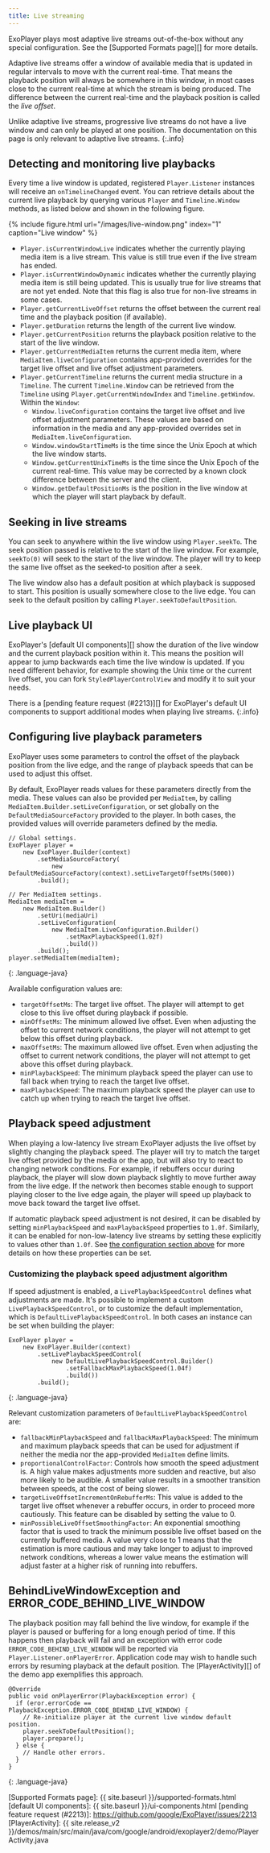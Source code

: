```yaml
---
title: Live streaming
---
```


ExoPlayer plays most adaptive live streams out-of-the-box without any special
configuration. See the [Supported Formats page][] for more details.

Adaptive live streams offer a window of available media that is updated in
regular intervals to move with the current real-time. That means the playback
position will always be somewhere in this window, in most cases close to the
current real-time at which the stream is being produced. The difference between
the current real-time and the playback position is called the *live offset*.

Unlike adaptive live streams, progressive live streams do not have a live window
and can only be played at one position. The documentation on this page is only
relevant to adaptive live streams.
{:.info}

## Detecting and monitoring live playbacks ##

Every time a live window is updated, registered `Player.Listener` instances
will receive an `onTimelineChanged` event. You can retrieve details about the
current live playback by querying various `Player` and `Timeline.Window`
methods, as listed below and shown in the following figure.

{% include figure.html url="/images/live-window.png" index="1" caption="Live window" %}

* `Player.isCurrentWindowLive` indicates whether the currently playing media
  item is a live stream. This value is still true even if the live stream has
  ended.
* `Player.isCurrentWindowDynamic` indicates whether the currently playing media
  item is still being updated. This is usually true for live streams that are
  not yet ended. Note that this flag is also true for non-live streams in some
  cases.
* `Player.getCurrentLiveOffset` returns the offset between the current real
  time and the playback position (if available).
* `Player.getDuration` returns the length of the current live window.
* `Player.getCurrentPosition` returns the playback position relative to the
  start of the live window.
* `Player.getCurrentMediaItem` returns the current media item, where
  `MediaItem.liveConfiguration` contains app-provided overrides for the target
  live offset and live offset adjustment parameters.
* `Player.getCurrentTimeline` returns the current media structure in a
  `Timeline`. The current `Timeline.Window` can be retrieved from the `Timeline`
  using `Player.getCurrentWindowIndex` and `Timeline.getWindow`. Within the
  `Window`:
  * `Window.liveConfiguration` contains the target live offset and live offset
    adjustment parameters. These values are based on information in the media
    and any app-provided overrides set in `MediaItem.liveConfiguration`.
  * `Window.windowStartTimeMs` is the time since the Unix Epoch at which the
    live window starts.
  * `Window.getCurrentUnixTimeMs` is the time since the Unix Epoch of the
    current real-time. This value may be corrected by a known clock difference
    between the server and the client.
  * `Window.getDefaultPositionMs` is the position in the live window at which
    the player will start playback by default.

## Seeking in live streams ##

You can seek to anywhere within the live window using `Player.seekTo`. The seek
position passed is relative to the start of the live window. For example,
 `seekTo(0)` will seek to the start of the live window. The player will try to
keep the same live offset as the seeked-to position after a seek.

The live window also has a default position at which playback is supposed to
start. This position is usually somewhere close to the live edge. You can seek
to the default position by calling `Player.seekToDefaultPosition`.

## Live playback UI ##

ExoPlayer's [default UI components][] show the duration of the live window and
the current playback position within it. This means the position will appear to
jump backwards each time the live window is updated. If you need different
behavior, for example showing the Unix time or the current live offset, you can
fork `StyledPlayerControlView` and modify it to suit your needs.

There is a [pending feature request (#2213)][] for ExoPlayer's default UI
components to support additional modes when playing live streams.
{:.info}

## Configuring live playback parameters ##

ExoPlayer uses some parameters to control the offset of the playback position
from the live edge, and the range of playback speeds that can be used to
adjust this offset.

By default, ExoPlayer reads values for these parameters directly from the media.
These values can also be provided per `MediaItem`, by calling
`MediaItem.Builder.setLiveConfiguration`, or set globally on the
`DefaultMediaSourceFactory` provided to the player. In both cases, the provided
values will override parameters defined by the media.

~~~
// Global settings.
ExoPlayer player =
    new ExoPlayer.Builder(context)
        .setMediaSourceFactory(
            new DefaultMediaSourceFactory(context).setLiveTargetOffsetMs(5000))
        .build();

// Per MediaItem settings.
MediaItem mediaItem =
    new MediaItem.Builder()
        .setUri(mediaUri)
        .setLiveConfiguration(
            new MediaItem.LiveConfiguration.Builder()
                .setMaxPlaybackSpeed(1.02f)
                .build())
        .build();
player.setMediaItem(mediaItem);
~~~
{: .language-java}

Available configuration values are:

* `targetOffsetMs`: The target live offset. The player will attempt to get
  close to this live offset during playback if possible.
* `minOffsetMs`: The minimum allowed live offset. Even when adjusting the
  offset to current network conditions, the player will not attempt to get below
  this offset during playback.
* `maxOffsetMs`: The maximum allowed live offset. Even when adjusting the
  offset to current network conditions, the player will not attempt to get above
  this offset during playback.
* `minPlaybackSpeed`: The minimum playback speed the player can use to fall back
  when trying to reach the target live offset.
* `maxPlaybackSpeed`: The maximum playback speed the player can use to catch up
  when trying to reach the target live offset.

## Playback speed adjustment ##

When playing a low-latency live stream ExoPlayer adjusts the live offset by
slightly changing the playback speed. The player will try to match the target
live offset provided by the media or the app, but will also try to react to
changing network conditions. For example, if rebuffers occur during playback,
the player will slow down playback slightly to move further away from the live
edge. If the network then becomes stable enough to support playing closer to the
live edge again, the player will speed up playback to move back toward the
target live offset.

If automatic playback speed adjustment is not desired, it can be disabled by
setting `minPlaybackSpeed` and `maxPlaybackSpeed` properties to `1.0f`.
Similarly, it can be enabled for non-low-latency live streams by setting these
explicitly to values other than `1.0f`. See
[the configuration section above](#configuring-live-playback-parameters) for
more details on how these properties can be set.

### Customizing the playback speed adjustment algorithm ###

If speed adjustment is enabled, a `LivePlaybackSpeedControl` defines what
adjustments are made. It's possible to implement a custom
`LivePlaybackSpeedControl`, or to customize the default implementation, which is
`DefaultLivePlaybackSpeedControl`. In both cases an instance can be set when
building the player:

~~~
ExoPlayer player =
    new ExoPlayer.Builder(context)
        .setLivePlaybackSpeedControl(
            new DefaultLivePlaybackSpeedControl.Builder()
                .setFallbackMaxPlaybackSpeed(1.04f)
                .build())
        .build();
~~~
{: .language-java}

Relevant customization parameters of `DefaultLivePlaybackSpeedControl` are:

* `fallbackMinPlaybackSpeed` and `fallbackMaxPlaybackSpeed`: The minimum and
  maximum playback speeds that can be used for adjustment if neither the media
  nor the app-provided `MediaItem` define limits.
* `proportionalControlFactor`: Controls how smooth the speed adjustment is. A
  high value makes adjustments more sudden and reactive, but also more likely to
  be audible. A smaller value results in a smoother transition between speeds,
  at the cost of being slower.
* `targetLiveOffsetIncrementOnRebufferMs`: This value is added to the target
  live offset whenever a rebuffer occurs, in order to proceed more cautiously.
  This feature can be disabled by setting the value to 0.
* `minPossibleLiveOffsetSmoothingFactor`: An exponential smoothing factor that
  is used to track the minimum possible live offset based on the currently
  buffered media. A value very close to 1 means that the estimation is more
  cautious and may take longer to adjust to improved network conditions, whereas
  a lower value means the estimation will adjust faster at a higher risk of
  running into rebuffers.

## BehindLiveWindowException and ERROR_CODE_BEHIND_LIVE_WINDOW ##

The playback position may fall behind the live window, for example if the player
is paused or buffering for a long enough period of time. If this happens then
playback will fail and an exception with error code
`ERROR_CODE_BEHIND_LIVE_WINDOW` will be reported via
`Player.Listener.onPlayerError`. Application code may wish to handle such
errors by resuming playback at the default position. The [PlayerActivity][] of
the demo app exemplifies this approach.

~~~
@Override
public void onPlayerError(PlaybackException error) {
  if (eror.errorCode == PlaybackException.ERROR_CODE_BEHIND_LIVE_WINDOW) {
    // Re-initialize player at the current live window default position.
    player.seekToDefaultPosition();
    player.prepare();
  } else {
    // Handle other errors.
  }
}
~~~
{: .language-java}

[Supported Formats page]: {{ site.baseurl }}/supported-formats.html
[default UI components]: {{ site.baseurl }}/ui-components.html
[pending feature request (#2213)]: https://github.com/google/ExoPlayer/issues/2213
[PlayerActivity]: {{ site.release_v2 }}/demos/main/src/main/java/com/google/android/exoplayer2/demo/PlayerActivity.java
